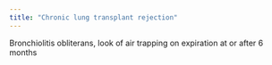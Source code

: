 ```yaml
---
title: "Chronic lung transplant rejection"
---
```

Bronchiolitis obliterans, look of air trapping on expiration at or after 6 months

